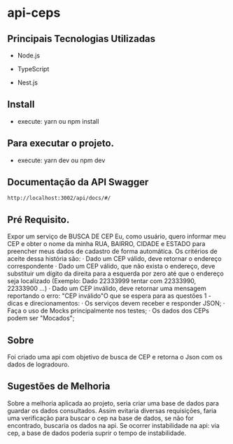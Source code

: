 # api-ceps

## Principais Tecnologias Utilizadas

- Node.js

- TypeScript

- Nest.js

## Install

- execute: yarn ou npm install

## Para executar o projeto.

- execute: yarn dev ou npm dev

## Documentação da API Swagger

    http://localhost:3002/api/docs/#/

## Pré Requisito.

Expor um serviço de BUSCA DE CEP
Eu, como usuário, quero informar meu CEP e obter o nome da minha
RUA, BAIRRO, CIDADE e ESTADO para preencher meus dados de cadastro de forma automática.
Os critérios de aceite dessa história são:
· Dado um CEP válido, deve retornar o endereço correspondente
· Dado um CEP válido, que não exista o endereço, deve substituir um dígito da direita para a esquerda por zero até que o endereço seja localizado (Exemplo: Dado 22333999 tentar com 22333990, 22333900 …)
· Dado um CEP inválido, deve retornar uma mensagem reportando o erro: "CEP inválido"O que se espera para as questões 1 - dicas e direcionamentos:
· Os serviços devem receber e responder JSON;
· Faça o uso de Mocks principalmente nos testes;
· Os dados dos CEPs podem ser "Mocados";

## Sobre

Foi criado uma api com objetivo de busca de CEP e retorna o Json com os dados de logradouro.

## Sugestões de Melhoria

Sobre a melhoria aplicada ao projeto, seria criar uma base de dados para guardar os dados consultados.
Assim evitaria diversas requisições, faria uma verificação para buscar o cep na base de dados, se não for encontrado, buscaria os dados na api.
Se ocorrer instabilidade na api: via cep, a base de dados poderia suprir o tempo de instabilidade.
